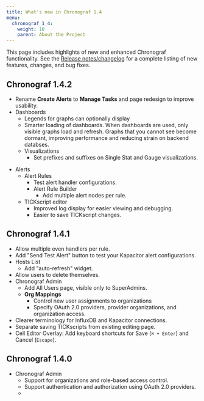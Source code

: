 ```yaml
---
title: What's new in Chronograf 1.4
menu:
  chronograf_1_4:
    weight: 10
    parent: About the Project
---
```

This page includes highlights of new and enhanced Chronograf functionality. See the [Release notes/changelog](/chronograf/v1.4/about_the_project/release-notes-changelog/) for a complete listing of new features, changes, and bug fixes.

## Chronograf 1.4.2

* Rename **Create Alerts** to **Manage Tasks** and page redesign to improve usability.
* Dashboards
  - Legends for graphs can optionally display
  - Smarter loading of dashboards. When dashboards are used, only visible graphs load and refresh. Graphs that you cannot see become dormant, improving performance and reducing strain on backend databses.
  - Visualizations
    - Set prefixes and suffixes on Single Stat and Gauge visualizations.
- Alerts
  - Alert Rules
    - Test alert handler configurations.
    - Alert Rule Builder
      - Add multiple alert nodes per rule.
  - TICKscript editor
    - Improved log display for easier viewing and debugging.
    - Easier to save TICKscript changes.


## Chronograf 1.4.1

* Allow multiple even handlers per rule.
* Add "Send Test Alert" button to test your Kapacitor alert configurations.
* Hosts List
  - Add "auto-refresh" widget.
* Allow users to delete themselves.
* Chronograf Admin
  - Add All Users page, visible only to SuperAdmins.
  - **Org Mappings**
    - Control new user assignments to organizations
    - Specify OAuth 2.0 providers, provider organizations, and organization access.
* Clearer terminology for InfluxDB and Kapacitor connections.
* Separate saving TICKscripts from existing editing page.
* Cell Editor Overlay: Add keyboard shortcuts for Save (`⌘ + Enter`) and Cancel (`Escape`).

## Chronograf 1.4.0

* Chronograf Admin
  - Support for organizations and role-based access control.
  - Support authentication and authorization using OAuth 2.0 providers.
  -
